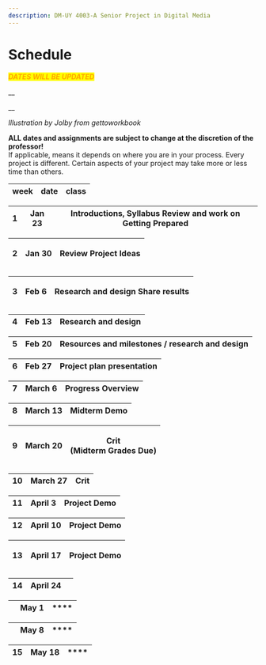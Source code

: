 ```yaml
---
description: DM-UY 4003-A Senior Project in Digital Media
---
```


# Schedule

_<mark style="color:orange;">**DATES WILL BE UPDATED**</mark>_

__

__

_Illustration by Jolby from gettoworkbook_

**ALL dates and assignments are subject to change at the discretion of the professor!** \
If applicable, means it depends on where you are in your process. Every project is different. Certain aspects of your project may take more or less time than others.

| week | date | class |
| ---- | ---- | ----- |

| 1 | Jan 23 | Introductions, Syllabus Review and work on Getting Prepared |
| - | ------ | ----------------------------------------------------------- |

| 2 | <p>Jan 30</p><p></p> | Review Project Ideas |
| - | -------------------- | -------------------- |

| 3 | <p>Feb 6</p><p></p> | Research and design Share results |
| - | ------------------- | --------------------------------- |

| 4 | Feb 13 | Research and design |
| - | ------ | ------------------- |

| 5 | Feb 20 | Resources and milestones / research and design |
| - | ------ | ---------------------------------------------- |

| 6 | Feb 27 | Project plan presentation |
| - | ------ | ------------------------- |

| 7 | March 6 | Progress Overview |
| - | ------- | ----------------- |

| 8 | March 13 | **Midterm Demo**  |
| - | -------- | ----------------- |

| 9 | March 20 | <p>Crit<br>(Midterm Grades Due)</p> |
| - | -------- | ----------------------------------- |



| 10 | March 27 | Crit |
| -- | -------- | ---- |

| 11 | April 3 | Project Demo  |
| -- | ------- | ------------- |

| 12 | April 10 | Project Demo  |
| -- | -------- | ------------- |

| 13 | <p>April 17</p><p></p> | Project Demo |
| -- | ---------------------- | ------------ |

| 14 | April 24 |   |
| -- | -------- | - |

|   | May 1 | **** |
| - | ----- | ---- |

|   | May 8 | **** |
| - | ----- | ---- |

| 15 | May 18 | **** |
| -- | ------ | ---- |
